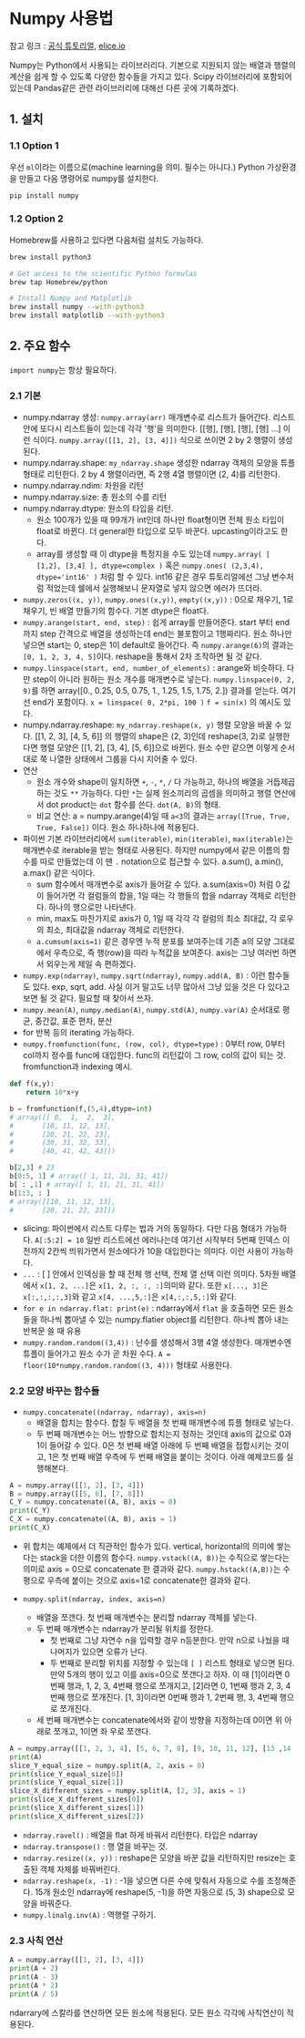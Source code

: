 # Numpy 사용법

참고 링크 : [공식 튜토리얼](http://scipy.github.io/old-wiki/pages/Tentative_NumPy_Tutorial.html), [elice.io](https://www.elice.io/)

Numpy는 Python에서 사용되는 라이브러리다. 기본으로 지원되지 않는 배열과 행렬의 계산을 쉽게 할 수 있도록 다양한 함수들을 가지고 있다. Scipy 라이브러리에 포함되어있는데 Pandas같은 관련 라이브러리에 대해선 다른 곳에 기록하겠다.

## 1. 설치

### 1.1 Option 1

우선 `ml`이라는 이름으로(machine learning을 의미. 필수는 아니다.) Python 가상환경을 만들고 다음 명령어로 numpy를 설치한다.

```bash
pip install numpy
```

### 1.2 Option 2

Homebrew를 사용하고 있다면 다음처럼 설치도 가능하다.

```bash
brew install python3

# Get access to the scientific Python formulas
brew tap Homebrew/python

# Install Numpy and Matplotlib
brew install numpy --with-python3
brew install matplotlib --with-python3
```

## 2. 주요 함수

`import numpy`는 항상 필요하다.

### 2.1 기본

- numpy.ndarray 생성: `numpy.array(arr)` 매개변수로 리스트가 들어간다. 리스트 안에 또다시 리스트들이 있는데 각각 '행'을 의미한다. [[행], [행], [행], [행] ...] 이런 식이다. `numpy.array([[1, 2], [3, 4]])` 식으로 쓰이면 2 by 2 행렬이 생성된다.
- numpy.ndarray.shape: `my_ndarray.shape` 생성한 ndarray 객체의 모양을 튜플 형태로 리턴한다. 2 by 4 행렬이라면, 즉 2행 4열 행렬이면 (2, 4)를 리턴한다.
- numpy.ndarray.ndim: 차원을 리턴
- numpy.ndarray.size: 총 원소의 수를 리턴
- numpy.ndarray.dtype: 원소의 타입을 리턴.
    + 원소 100개가 있을 때 99개가 int인데 하나만 float형이면 전체 원소 타입이 float로 바뀐다. 더 general한 타입으로 모두 바꾼다. upcasting이라고도 한다.
    + array를 생성할 때 이 dtype을 특정지을 수도 있는데 `numpy.array( [ [1,2], [3,4] ], dtype=complex )` 혹은 `numpy.ones( (2,3,4), dtype='int16' )` 처럼 할 수 있다. int16 같은 경우 튜토리얼에선 그냥 변수처럼 적었는데 쉘에서 실행해보니 문자열로 넣지 않으면 에러가 뜨더라.
- `numpy.zeros((x, y))`, `numpy.ones((x,y))`, `empty((x,y))` : 0으로 채우기, 1로 채우기, 빈 배열 만들기의 함수다. 기본 dtype은 float다.
- `numpy.arange(start, end, step)` : 쉽게 array를 만들어준다. start 부터 end 까지 step 간격으로 배열을 생성하는데 end는 불포함이고 1행짜리다. 원소 하나만 넣으면 start는 0, step은 1이 default로 들어간다. 즉 `numpy.arange(6)`의 결과는 `[0, 1, 2, 3, 4, 5]`이다. reshape을 통해서 2차 조작하면 될 것 같다.
- `numpy.linspace(start, end, number_of_elements)` : arange와 비슷하다. 다만 step이 아니라 원하는 원소 개수를 매개변수로 넣는다. `numpy.linspace(0, 2, 9)`를 하면 array([0., 0.25, 0.5, 0.75, 1., 1.25, 1.5, 1.75, 2.]) 결과를 얻는다. 여기선 end가 포함이다. `x = linspace( 0, 2*pi, 100 )` `f = sin(x)` 의 예시도 있다.
- numpy.ndarray.reshape: `my_ndarray.reshape(x, y)` 행렬 모양을 바꿀 수 있다. [[1, 2, 3], [4, 5, 6]] 의 행렬의 shape은 (2, 3)인데 reshape(3, 2)로 실행한다면 행렬 모양은 [[1, 2], [3, 4], [5, 6]]으로 바뀐다. 원소 수만 같으면 이렇게 순서대로 쭉 나열한 상태에서 그룹을 다시 지어줄 수 있다.
- 연산
    + 원소 개수와 shape이 일치하면 `+`, `-`, `*`, `/` 다 가능하고, 하나의 배열을 거듭제곱하는 것도 `**` 가능하다. 다만 `*`는 실제 원소끼리의 곱셈을 의미하고 행렬 연산에서 dot product는 `dot` 함수를 쓴다. `dot(A, B)`의 형태.
    + 비교 연산: a = numpy.arange(4)일 때 `a<3`의 결과는 `array([True, True, True, False])` 이다. 원소 하나하나에 적용된다.
- 파이썬 기본 라이브러리에서 `sum(iterable)`, `min(iterable)`, `max(iterable)`는 매개변수로 iterable을 받는 형태로 사용된다. 하지만 numpy에서 같은 이름의 함수를 따로 만들었는데 이 땐 `.` notation으로 접근할 수 있다. a.sum(), a.min(), a.max() 같은 식이다.
    + sum 함수에서 매개변수로 axis가 들어갈 수 있다. a.sum(axis=0) 처럼 0 값이 들어가면 각 컬럼들의 합을, 1일 때는 각 행들의 합을 ndarray 객체로 리턴한다. 하나의 행으로만 나타낸다.
    + min, max도 마찬가지로 axis가 0, 1일 때 각각 각 컬럼의 최소 최대값, 각 로우의 최소, 최대값을 ndarray 객체로 리턴한다.
    + `a.cumsum(axis=1)` 같은 경우엔 누적 분포를 보여주는데 기존 a의 모양 그대로에서 우측으로, 즉 행(row)을 따라 누적값을 보여준다. axis는 그냥 여러번 하면서 외우는게 제일 속 편하겠다.
- `numpy.exp(ndarray)`, `numpy.sqrt(ndarray)`, `numpy.add(A, B)` : 이런 함수들도 있다. exp, sqrt, add. 사실 이거 말고도 너무 많아서 그냥 있을 것은 다 있다고 보면 될 것 같다. 필요할 때 찾아서 쓰자.
- `numpy.mean(A)`, `numpy.median(A)`, `numpy.std(A)`, `numpy.var(A)` 순서대로 평균, 중간값, 표준 편차, 분산
- for 반복 등의 iterating 가능하다.
- `numpy.fromfunction(func, (row, col), dtype=type)` : 0부터 row, 0부터 col까지 정수를 func에 대입한다. func의 리턴값이 그 row, col의 값이 되는 것. fromfunction과 indexing 예시.

```py
def f(x,y):
    return 10*x+y

b = fromfunction(f,(5,4),dtype=int)
# array([[ 0,  1,  2,  3],
#       [10, 11, 12, 13],
#       [20, 21, 22, 23],
#       [30, 31, 32, 33],
#       [40, 41, 42, 43]])

b[2,3] # 23
b[0:5, 1] # array([ 1, 11, 21, 31, 41])
b[ : ,1] # array([ 1, 11, 21, 31, 41])
b[1:3, : ]
# array([[10, 11, 12, 13],
#       [20, 21, 22, 23]])
```

- slicing: 파이썬에서 리스트 다루는 법과 거의 동일하다. 다만 다음 형태가 가능하다. `A[:5:2] = 10` 일반 리스트에선 에러나는데 여기선 시작부터 5번째 인덱스 이전까지 2칸씩 띄워가면서 원소에다가 10을 대입한다는 의미다. 이런 사용이 가능하다.
- `...` : [ ] 안에서 인덱싱을 할 때 전체 행 선택, 전체 열 선택 이런 의미다. 5차원 배열에서 `x[1, 2, ...]`은 `x[1, 2, :, :, :]`의미와 같다. 또한 `x[..., 3]`은 `x[:,:,:,:,3]`와 같고 `x[4, ...,5,:]`은 `x[4,:,:,5,:]`와 같다.
- `for e in ndarray.flat: print(e)` : ndarray에서 `flat` 을 호출하면 모든 원소들을 하나씩 뽑아낼 수 있는 numpy.flatier object를 리턴한다. 하나씩 뽑아 내는 반복문 쓸 때 유용
- `numpy.random.random((3,4))` : 난수를 생성해서 3행 4열 생성한다. 매개변수엔 튜플이 들어가고 원소 수가 곧 차원 수다. `A = floor(10*numpy.random.random((3, 4)))` 형태로 사용한다. 

### 2.2 모양 바꾸는 함수들

- `numpy.concatenate((ndarray, ndarray), axis=n)`
    + 배열을 합치는 함수다. 합칠 두 배열을 첫 번째 매개변수에 튜플 형태로 넣는다.
    + 두 번째 매개변수는 어느 방향으로 합치는지 정하는 것인데 axis의 값으로 0과 1이 들어갈 수 있다. 0은 첫 번째 배열 아래에 두 번째 배열을 접합시키는 것이고, 1은 첫 번째 배열 우측에 두 번째 배열을 붙이는 것이다. 아래 예제코드를 실행해본다.

```py
A = numpy.array([[1, 2], [3, 4]])
B = numpy.array([[5, 6], [7, 8]])
C_Y = numpy.concatenate((A, B), axis = 0)
print(C_Y)
C_X = numpy.concatenate((A, B), axis = 1)
print(C_X)
```

- 위 합치는 예제에서 더 직관적인 함수가 있다. vertical, horizontal의 의미에 쌓는다는 stack을 더한 이름의 함수다. `numpy.vstack((A, B))`는 수직으로 쌓는다는 의미로 axis = 0으로 concatenate 한 결과와 같다. `numpy.hstack((A,B))`는 수평으로 우측에 붙이는 것으로 axis=1로 concatenate한 결과와 같다.

- `numpy.split(ndarray, index, axis=n)`
    + 배열을 쪼갠다. 첫 번째 매개변수는 분리할 ndarray 객체를 넣는다.
    + 두 번째 매개변수는 ndarray가 분리될 위치를 정한다.
        * 첫 번째로 그냥 자연수 n을 입력할 경우 n등분한다. 만약 n으로 나눴을 때 나머지가 있으면 오류가 난다.
        * 두 번째로 분리할 위치를 지정할 수 있는데 `[ ]` 리스트 형태로 넣으면 된다. 만약 5개의 행이 있고 이를 axis=0으로 쪼갠다고 하자. 이 때 [1]이라면 0번째 행과, 1, 2, 3, 4번째 행으로 쪼개지고, [2]라면 0, 1번째 행과 2, 3, 4번째 행으로 쪼개진다. [1, 3]이라면 0번째 행과 1, 2번째 행, 3, 4번째 행으로 쪼개진다.
    + 세 번째 매개변수는 concatenate에서와 같이 방향을 지정하는데 0이면 위 아래로 쪼개고, 1이면 좌 우로 쪼갠다.

```py
A = numpy.array([[1, 2, 3, 4], [5, 6, 7, 8], [9, 10, 11, 12], [13 ,14 ,15, 16]])
print(A)
slice_Y_equal_size = numpy.split(A, 2, axis = 0)
print(slice_Y_equal_size[0])
print(slice_Y_equal_size[1])
slice_X_different_sizes = numpy.split(A, [2, 3], axis = 1)
print(slice_X_different_sizes[0])
print(slice_X_different_sizes[1])
print(slice_X_different_sizes[2])
```

- `ndarray.ravel()` : 배열을 flat 하게 바꿔서 리턴한다. 타입은 ndarray
- `ndarray.transpose()` : 행 열을 바꾸는 것.
- `ndarray.resize((x, y))` : reshape은 모양을 바꾼 값을 리턴하지만 resize는 호출된 객체 자체를 바꿔버린다.
- `ndarray.reshape(x, -1)` : -1을 넣으면 다른 수에 맞춰서 자동으로 수를 조정해준다. 15개 원소인 ndarray에 reshape(5, -1)을 하면 자동으로 (5, 3) shape으로 모양을 바꿔준다.
- `numpy.linalg.inv(A)` : 역행렬 구하기.

### 2.3 사칙 연산

```py
A = numpy.array([[1, 2], [3, 4]])
print(A + 2)
print(A - 3)
print(A * 2)
print(A / 5)
```

ndarrary에 스칼라를 연산하면 모든 원소에 적용된다. 모든 원소 각각에 사칙연산이 적용된다.
